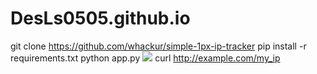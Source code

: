 # DesLs0505.github.io
git clone https://github.com/whackur/simple-1px-ip-tracker
pip install -r requirements.txt
python app.py
<img src="http://example.com/tracker_for_me" />
curl http://example.com/my_ip
